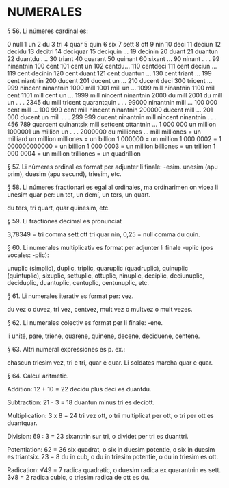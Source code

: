 # NUMERALES

§ 56. Li númeres cardinal es:

0 null 1 un 2 du 3 tri 4 quar 5 quin 6 six 7 sett 8 ott 9 nin 10 deci 11 deciun 12 decidu 13 decitri 14 deciquar 15 deciquin ... 19 decinin 20 duant 21 duantun 22 duantdu . .. 30 triant 40 quarant 50 quinant 60 sixant ... 90 ninant . . . 99 ninantnin 100 cent 101 cent un 102 centdu... 110 centdeci 111 cent deciun ... 119 cent decinin 120 cent duant 121 cent duantun ... 130 cent triant ... 199 cent niantnin 200 ducent 201 ducent un ... 210 ducent deci 300 tricent ... 999 nincent ninantnin 1000 mill 1001 mill un ... 1099 mill ninantnin 1100 mill cent 1101 mill cent un ... 1999 mill nincent ninantnin 2000 du mill 2001 du mill un . . . 2345 du mill tricent quarantquin . . . 99000 ninantnin mill ... 100 000 cent mill ... 100 999 cent mill nincent ninantnin 200000 ducent mill ... 201 000 ducent un mill . . . 299 999 ducent ninantnin mill nincent ninantnin . . .
456 789 quarcent quinantsix mill settcent ottantnin ... 1 000 000 un million 1000001 un million un . . . 2000000 du milliones ...
mill milliones = un milliard
un million milliones = un billion
1 000000 = un million
1 000 0002 = 1 000000000000 = un billion
1 000 0003 = un million billiones = un trillion
1 000 0004 = un million trilliones = un quadrillion

§ 57. Li númeres ordinal es format per adjunter li finale: -esim. unesim (apu prim), duesim (apu secund), triesim, etc.

§ 58. Li númeres fractionari es egal al ordinales, ma ordinarimen on vicea li unesim quar per: un tot, un demí, un ters, un quart.

du ters, tri quart, quar quinesim, etc.

§ 59. Li fractiones decimal es pronunciat

3,78349 = tri comma sett ott tri quar nin,
0,25 = null comma du quin.

§ 60. Li numerales multiplicativ es format per adjunter li finale
-uplic (pos vocales: -plic):

unuplic (simplic), duplic, triplic, quaruplic (quadruplic), quinuplic (quintuplic), sixuplic, settuplic, ottuplic, ninuplic, deciplic, deciunuplic, deciduplic, duantuplic, centuplic, centunuplic, etc.

§ 61. Li numerales iterativ es format per: vez.

du vez o duvez, tri vez, centvez, mult vez o multvez o mult vezes.

§ 62. Li numerales colectiv es format per li finale: -ene.

li unité, pare, triene, quarene, quinene, decene, deciduene, centene.

§ 63. Altri numeral expressiones es p. ex.:

chascun triesim vez, tri e tri, quar e quar. Li soldates marcha quar e quar.

§ 64. Calcul aritmetic.

Addition: 12 + 10 = 22 decidu plus deci es duantdu.

Subtraction: 21 - 3 = 18 duantun minus tri es deciott.

Multiplication: 3 x 8 = 24 tri vez ott, o tri multiplicat per ott, o tri per ott es duantquar.

Division: 69 : 3 = 23 sixantnin sur tri, o dividet per tri es duanttri.

Potentiation: 62 = 36 six quadrat, o six in duesim potentie, o six in duesim es triantsix.
23 = 8 du in cub, o du in triesim potentie, o du in triesim es ott.

Radication: √49 = 7 radica quadratic, o duesim radica ex quarantnin es sett.
3√8 = 2 radica cubic, o triesim radica de ott es du.